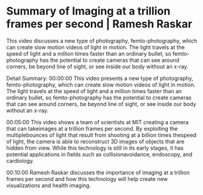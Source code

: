 # Summary of Imaging at a trillion frames per second | Ramesh Raskar

This video discusses a new type of photography, femto-photography, which can create slow motion videos of light in motion. The light travels at the speed of light and a million times faster than an ordinary bullet, so femto-photography has the potential to create cameras that can see around corners, be beyond line of sight, or see inside our body without an x-ray.

Detail Summary: 
00:00:00
This video presents a new type of photography, femto-photography, which can create slow motion videos of light in motion. The light travels at the speed of light and a million times faster than an ordinary bullet, so femto-photography has the potential to create cameras that can see around corners, be beyond line of sight, or see inside our body without an x-ray.

00:05:00
This video shows a team of scientists at MIT creating a camera that can takeimages at a trillion frames per second. By exploiting the multiplebounces of light that result from shooting at a billion times thespeed of light, the camera is able to reconstruct 3D images of objects that are hidden from view. While this technology is still in its early stages, it has potential applications in fields such as collisionavoidance, endoscopy, and cardiology.

00:10:00
Ramesh Raskar discusses the importance of imaging at a trillion frames per second and how this technology will help create new visualizations and health imaging.

